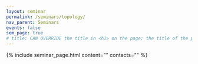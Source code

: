 ```yaml
---
layout: seminar
permalink: /seminars/topology/
nav_parent: Seminars
events: false
sem_page: true
# title: CAN OVERRIDE the title in <h1> on the page; the title of the page itself is hardcoded from seminars.yml
---
```


{% include seminar_page.html
  content=""
  contacts=""
%}
